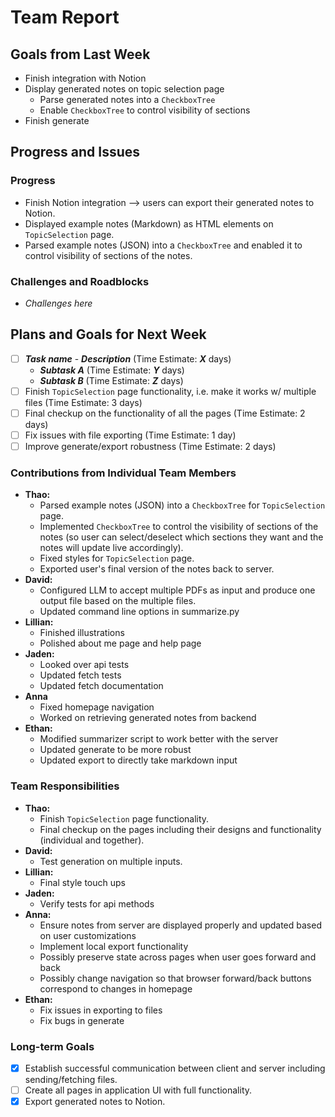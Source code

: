 # Team Report

## Goals from Last Week

- Finish integration with Notion
- Display generated notes on topic selection page
  - Parse generated notes into a `CheckboxTree`
  - Enable `CheckboxTree` to control visibility of sections
- Finish generate

## Progress and Issues

### Progress

- Finish Notion integration --> users can export their generated notes to Notion.
- Displayed example notes (Markdown) as HTML elements on `TopicSelection` page.
- Parsed example notes (JSON) into a `CheckboxTree` and enabled it to control visibility of sections of the notes.

### Challenges and Roadblocks

- _Challenges here_

## Plans and Goals for Next Week

- [ ] **_Task name_** - **_Description_** (Time Estimate: **_X_** days)
  - **_Subtask A_** (Time Estimate: **_Y_** days)
  - **_Subtask B_** (Time Estimate: **_Z_** days)
- [ ] Finish `TopicSelection` page functionality, i.e. make it works w/ multiple files (Time Estimate: 3 days)
- [ ] Final checkup on the functionality of all the pages (Time Estimate: 2 days)
- [ ] Fix issues with file exporting (Time Estimate: 1 day)
- [ ] Improve generate/export robustness (Time Estimate: 2 days)

### Contributions from Individual Team Members

- **Thao:**
  - Parsed example notes (JSON) into a `CheckboxTree` for `TopicSelection` page.
  - Implemented `CheckboxTree` to control the visibility of sections of the notes (so user can select/deselect which sections they want and the notes will update live accordingly).
  - Fixed styles for `TopicSelection` page.
  - Exported user's final version of the notes back to server.
- **David:**
  - Configured LLM to accept multiple PDFs as input and produce one output file based on the multiple files.
  - Updated command line options in summarize.py
- **Lillian:**
  - Finished illustrations
  - Polished about me page and help page
- **Jaden:**
  - Looked over api tests
  - Updated fetch tests
  - Updated fetch documentation
- **Anna**
  - Fixed homepage navigation
  - Worked on retrieving generated notes from backend
- **Ethan:**
  - Modified summarizer script to work better with the server
  - Updated generate to be more robust
  - Updated export to directly take markdown input

### Team Responsibilities

- **Thao:**
  - Finish `TopicSelection` page functionality.
  - Final checkup on the pages including their designs and functionality (individual and together).
- **David:**
  - Test generation on multiple inputs.
- **Lillian:**
  - Final style touch ups
- **Jaden:**
  - Verify tests for api methods
- **Anna:**
  - Ensure notes from server are displayed properly and updated based on user customizations
  - Implement local export functionality
  - Possibly preserve state across pages when user goes forward and back
  - Possibly change navigation so that browser forward/back buttons correspond to changes in homepage
- **Ethan:**
  - Fix issues in exporting to files
  - Fix bugs in generate

### Long-term Goals

- [x] Establish successful communication between client and server including sending/fetching files.
- [ ] Create all pages in application UI with full functionality.
- [x] Export generated notes to Notion.
